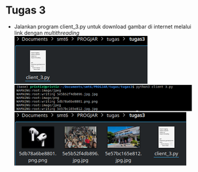 # Tugas 3

- Jalankan program client_3.py untuk download gambar di internet melalui link dengan _multithreading_  
![1_1](screenshot/1_1.png)
![1_2](screenshot/1_2.png)
![1_3](screenshot/1_3.png)
